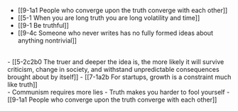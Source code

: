 - [[9-1a1 People who converge upon the truth converge with each other]]
- [[5-1 When you are long truth you are long volatility and time]]
- [[9-1 Be truthful]]
- [[9-4c Someone who never writes has no fully formed ideas about anything nontrivial]]
<br>
- [[5-2c2b0 The truer and deeper the idea is, the more likely it will survive criticism, change in society, and withstand unpredictable consequences brought about by itself]]
- [[7-1a2b For startups, growth is a constraint much like truth]]
<br>
- Communism requires more lies
  - Truth makes you harder to fool yourself
    - [[9-1a1 People who converge upon the truth converge with each other]]
